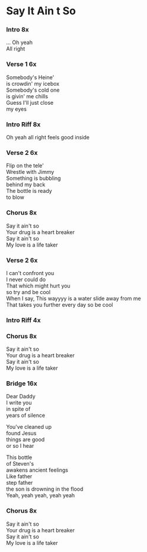 # Say It Ain t So

### Intro  8x
...
Oh yeah  
All right 

### Verse 1  6x
Somebody's Heine'  
is crowdin' my icebox  
Somebody's cold one  
is givin' me chills  
Guess I'll just close  
my eyes  

### Intro Riff  8x
Oh yeah
all right
feels good
inside  

### Verse 2  6x
Flip on the tele'  
Wrestle with Jimmy  
Something is bubbling  
behind my back  
The bottle is ready  
to blow  

### Chorus  8x
Say it ain't so  
Your drug is a heart breaker  
Say it ain't so  
My love is a life taker  

### Verse 2  6x
I can't confront you  
I never could do  
That which might hurt you  
so try and be cool  
When I say, 
This wayyyy
is a water slide away from me  
That takes you further every day
so be cool  

### Intro Riff  4x

### Chorus  8x
Say it ain't so  
Your drug is a heart breaker  
Say it ain't so  
My love is a life taker  

### Bridge  16x
Dear Daddy  
I write you  
in spite of  
years of silence  

You've cleaned up  
found Jesus  
things are good  
or so I hear  

This bottle  
of Steven's  
awakens ancient feelings  
Like father  
step father  
the son is drowning in the flood  
Yeah, yeah yeah, yeah yeah  

### Chorus  8x
Say it ain't so  
Your drug is a heart breaker  
Say it ain't so  
My love is a life taker  
